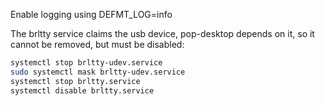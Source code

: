 Enable logging using DEFMT_LOG=info

The brltty service claims the usb device, pop-desktop depends on it, so it cannot be removed, but must be disabled:
```bash
systemctl stop brltty-udev.service
sudo systemctl mask brltty-udev.service
systemctl stop brltty.service
systemctl disable brltty.service
```
